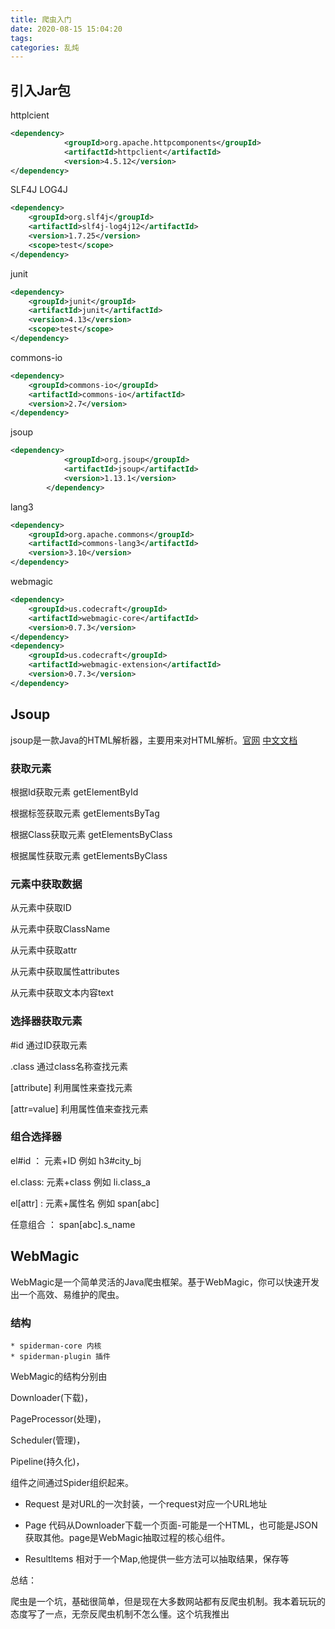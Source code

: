 ```yaml
---
title: 爬虫入门
date: 2020-08-15 15:04:20
tags:
categories: 乱炖
---
```


## 引入Jar包

httplcient

```xml
<dependency>
            <groupId>org.apache.httpcomponents</groupId>
            <artifactId>httpclient</artifactId>
            <version>4.5.12</version>
</dependency>
```

SLF4J LOG4J

```xml
<dependency>
    <groupId>org.slf4j</groupId>
    <artifactId>slf4j-log4j12</artifactId>
    <version>1.7.25</version>
    <scope>test</scope>
</dependency>
```

junit

```xml
<dependency>
    <groupId>junit</groupId>
    <artifactId>junit</artifactId>
    <version>4.13</version>
    <scope>test</scope>
</dependency>
```

commons-io

```xml
<dependency>
    <groupId>commons-io</groupId>
    <artifactId>commons-io</artifactId>
    <version>2.7</version>
</dependency>
```

jsoup

```xml
<dependency>
            <groupId>org.jsoup</groupId>
            <artifactId>jsoup</artifactId>
            <version>1.13.1</version>
        </dependency>
```

lang3

```xml
<dependency>
    <groupId>org.apache.commons</groupId>
    <artifactId>commons-lang3</artifactId>
    <version>3.10</version>
</dependency>
```

webmagic

```xml
<dependency>
    <groupId>us.codecraft</groupId>
    <artifactId>webmagic-core</artifactId>
    <version>0.7.3</version>
</dependency>
<dependency>
    <groupId>us.codecraft</groupId>
    <artifactId>webmagic-extension</artifactId>
    <version>0.7.3</version>
</dependency>
```



## Jsoup

jsoup是一款Java的HTML解析器，主要用来对HTML解析。[官网](https://jsoup.org/) [中文文档](http://www.open-open.com/jsoup/)

### 获取元素

根据Id获取元素  getElementById

根据标签获取元素 getElementsByTag

根据Class获取元素 getElementsByClass

根据属性获取元素 getElementsByClass

### 元素中获取数据

从元素中获取ID

从元素中获取ClassName

从元素中获取attr

从元素中获取属性attributes

从元素中获取文本内容text

### 选择器获取元素

#id  通过ID获取元素

.class  通过class名称查找元素

[attribute]  利用属性来查找元素

[attr=value]  利用属性值来查找元素

### 组合选择器

el#id  ： 元素+ID   例如 h3#city_bj

el.class:  元素+class 例如 li.class_a

el[attr] : 元素+属性名 例如 span[abc]

任意组合 ： span[abc].s_name

## WebMagic

​	WebMagic是一个简单灵活的Java爬虫框架。基于WebMagic，你可以快速开发出一个高效、易维护的爬虫。

### 结构

```
* spiderman-core 内核
* spiderman-plugin 插件
```

WebMagic的结构分别由

Downloader(下载)，

PageProcessor(处理)，

Scheduler(管理)，

Pipeline(持久化)，

组件之间通过Spider组织起来。

+ Request 是对URL的一次封装，一个request对应一个URL地址

+ Page 代码从Downloader下载一个页面-可能是一个HTML，也可能是JSON获取其他。page是WebMagic抽取过程的核心组件。

+ Resultltems 相对于一个Map,他提供一些方法可以抽取结果，保存等

  

总结：

爬虫是一个坑，基础很简单，但是现在大多数网站都有反爬虫机制。我本着玩玩的态度写了一点，无奈反爬虫机制不怎么懂。这个坑我推出